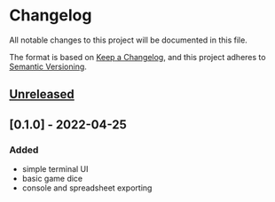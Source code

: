 # Changelog

All notable changes to this project will be documented in this file.

The format is based on [Keep a Changelog](https://keepachangelog.com/en/1.0.0/),
and this project adheres to [Semantic Versioning](https://semver.org/spec/v2.0.0.html).

## [Unreleased]

## [0.1.0] - 2022-04-25

### Added

- simple terminal UI
- basic game dice
- console and spreadsheet exporting

[Unreleased]: https://github.com/Cactus-man/rand_visualizer/compare/v0.0.1...HEAD
[0.0.1]: https://github.com/Cactus-man/rand_visualizer/releases/tag/v0.0.1
